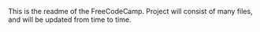 This is the readme of the FreeCodeCamp. Project will consist of many files, and will be updated from time to time.